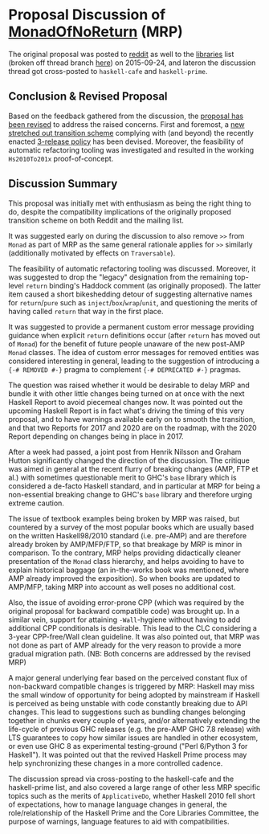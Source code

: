 # Proposal Discussion of [MonadOfNoReturn](proposal/monad-of-no-return) (MRP)



The original proposal was posted to [
reddit](https://www.reddit.com/r/haskell/comments/3mb8lb/monad_of_no_return_proposal_mrp/) as well to the [
libraries](http://thread.gmane.org/gmane.comp.lang.haskell.libraries/25274) list  (broken off thread branch [
here](http://thread.gmane.org/gmane.comp.lang.haskell.libraries/25380)) on 2015-09-24, and lateron the discussion thread got cross-posted to `haskell-cafe` and `haskell-prime`.


## Conclusion & Revised Proposal



Based on the feedback gathered from the discussion, the [proposal has been revised](proposal/monad-of-no-return) to address the raised concerns. First and foremost, a [new stretched out transition scheme](proposal/monad-of-no-return#reduced-breakage-variant) complying with (and beyond) the recently enacted [
3-release policy](https://groups.google.com/forum/#!msg/haskell-core-libraries/qXYMfV8JZ6k/tTuFrBMdDgAJ) has been devised. Moreover, the feasibility of automatic refactoring tooling was investigated and resulted in the working `Hs2010To201x` proof-of-concept.


## Discussion Summary



This proposal was initially met with enthusiasm as being the right
thing to do, despite the compatibility implications of the originally
proposed transition scheme on both Reddit and the mailing list.



It was suggested early on during the discussion to also remove `>>`
from `Monad` as part of MRP as the same general rationale applies for
`>>` similarly (additionally motivated by effects on `Traversable`).



The feasibility of automatic refactoring tooling was
discussed. Moreover, it was suggested to drop the "legacy" designation
from the remaining top-level `return` binding's Haddock comment (as
originally proposed).  The latter item caused a short bikeshedding
detour of suggesting alternative names for `return`/`pure` such as
`inject`/`box`/`wrap`/`unit`, and questioning the merits of having
called `return` that way in the first place.



It was suggested to provide a permanent custom error message providing
guidance when explicit `return` definitions occur (after `return` has
moved out of `Monad`) for the benefit of future people unaware of the
new post-AMP `Monad` classes. The idea of custom error messages for
removed entities was considered interesting in general, leading to the
suggestion of introducing a `{-# REMOVED #-}` pragma to complement
`{-# DEPRECATED #-}` pragmas.



The question was raised whether it would be desirable to delay MRP and
bundle it with other little changes being turned on at once with the
next Haskell Report to avoid piecemeal changes now. It was pointed out
the upcoming Haskell Report is in fact what's driving the timing of
this very proposal, and to have warnings available early on to smooth
the transition, and that two Reports for 2017 and 2020 are on the
roadmap, with the 2020 Report depending on changes being in place
in 2017.



After a week had passed, a joint post from Henrik Nilsson and Graham
Hutton significantly changed the direction of the discussion. The
critique was aimed in general at the recent flurry of breaking changes
(AMP, FTP et al.) with sometimes questionable merit to GHC's `base`
library which is considered a de-facto Haskell standard, and in
particular at MRP for being a non-essential breaking change to GHC's
`base` library and therefore urging extreme caution.



The issue of textbook examples being broken by MRP was raised, but
countered by a survey of the most popular books which are usually
based on the written Haskell98/2010 standard (i.e. pre-AMP) and are
therefore already broken by AMP/MFP/FTP, so that breakage by MRP is
minor in comparison. To the contrary, MRP helps providing didactically
cleaner presentation of the `Monad` class hierarchy, and helps
avoiding to have to explain historical baggage (an in-the-works book
was mentioned, where AMP already improved the exposition). So when
books are updated to AMP/MFP, taking MRP into account as well poses no
additional cost.



Also, the issue of avoiding error-prone CPP (which was required by the
original proposal for backward compatible code) was brought up.  In a
similar vein, support for attaining `-Wall`-hygiene without having to
add additional CPP conditionals is desirable.  This lead to the CLC
considering a 3-year CPP-free/Wall clean guideline.  It was also
pointed out, that MRP was not done as part of AMP already for
the very reason to provide a more gradual migration path.
(NB: Both concerns are addressed by the revised MRP)



A major general underlying fear based on the perceived constant flux
of non-backward compatible changes is triggered by MRP: Haskell may
miss the small window of opportunity for being adopted by mainstream
if Haskell is perceived as being unstable with code constantly
breaking due to API changes. This lead to suggestions such as bundling
changes belonging together in chunks every couple of years, and/or
alternatively extending the life-cycle of previous GHC releases
(e.g. the pre-AMP GHC 7.8 release) with LTS guarantees to copy how
similar issues are handled in other ecosystem, or even use GHC 8 as
experimental testing-ground ("Perl 6/Python 3 for Haskell"). It was
pointed out that the revived Haskell Prime process may help
synchronizing these changes in a more controlled cadence.



The discussion spread via cross-posting to the haskell-cafe and the
haskell-prime list, and also covered a large range of other less MRP
specific topics such as the merits of `ApplicativeDo`, whether Haskell
2010 fell short of expectations, how to manage language changes in
general, the role/relationship of the Haskell Prime and the Core
Libraries Committee, the purpose of warnings, language features to aid
with compatibilities.


